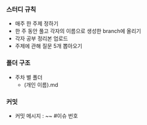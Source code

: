 ### 스터디 규칙

- 매주 한 주제 정하기
- 한 주 동안 풀고 각자의 이름으로 생성한 branch에 올리기
- 각자 공부 정리본 업로드
- 주제에 관해 질문 5개 뽑아오기

### 폴더 구조

- 주차 별 폴더
  - (개인 이름).md

### 커밋

- 커밋 메시지 : ~~ #이슈 번호
